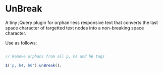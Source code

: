 UnBreak
=========

A tiny jQuery plugin for orphan-less responsive text that converts the last space character of targetted text nodes into a non-breaking space character.

Use as follows: 

``` javascript

// Remove orphans from all p, h4 and h6 tags

$('p, h4, h6').unBreak();

```